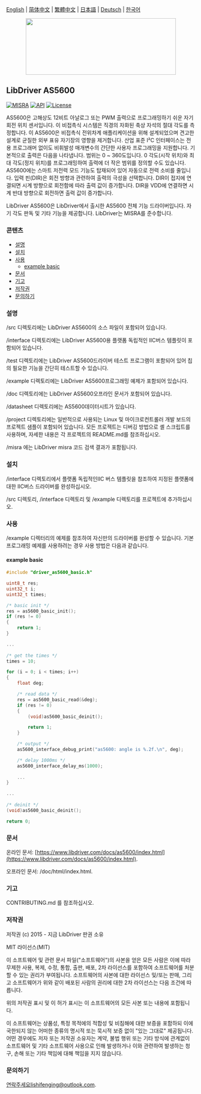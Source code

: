 [English](/README.md) | [ 简体中文](/README_zh-Hans.md) | [繁體中文](/README_zh-Hant.md) | [日本語](/README_ja.md) | [Deutsch](/README_de.md) | [한국어](/README_ko.md)

<div align=center>
<img src="/doc/image/logo.svg" width="400" height="150"/>
</div>

## LibDriver AS5600

[![MISRA](https://img.shields.io/badge/misra-compliant-brightgreen.svg)](/misra/README.md) [![API](https://img.shields.io/badge/api-reference-blue.svg)](https://www.libdriver.com/docs/as5600/index.html) [![License](https://img.shields.io/badge/license-MIT-brightgreen.svg)](/LICENSE)

AS5600은 고해상도 12비트 아날로그 또는 PWM 출력으로 프로그래밍하기 쉬운 자기 회전 위치 센서입니다. 이 비접촉식 시스템은 직경의 자화된 축상 자석의 절대 각도를 측정합니다. 이 AS5600은 비접촉식 전위차계 애플리케이션을 위해 설계되었으며 견고한 설계로 균질한 외부 표유 자기장의 영향을 제거합니다. 산업 표준 I²C 인터페이스는 전용 프로그래머 없이도 비휘발성 매개변수의 간단한 사용자 프로그래밍을 지원합니다. 기본적으로 출력은 다음을 나타냅니다. 범위는 0 ~ 360도입니다. 0 각도(시작 위치)와 최대 각도(정지 위치)를 프로그래밍하여 출력에 더 작은 범위를 정의할 수도 있습니다. AS5600에는 스마트 저전력 모드 기능도 탑재되어 있어 자동으로 전력 소비를 줄입니다. 입력 핀(DIR)은 회전 방향과 관련하여 출력의 극성을 선택합니다. DIR이 접지에 연결되면 시계 방향으로 회전함에 따라 출력 값이 증가합니다. DIR을 VDD에 연결하면 시계 반대 방향으로 회전하면 출력 값이 증가합니다.

LibDriver AS5600은 LibDriver에서 출시한 AS5600 전체 기능 드라이버입니다. 자기 각도 판독 및 기타 기능을 제공합니다. LibDriver는 MISRA를 준수합니다.

### 콘텐츠

  - [설명](#설명)
  - [설치](#설치)
  - [사용](#사용)
    - [example basic](#example-basic)
  - [문서](#문서)
  - [기고](#기고)
  - [저작권](#저작권)
  - [문의하기](#문의하기)

### 설명

/src 디렉토리에는 LibDriver AS5600의 소스 파일이 포함되어 있습니다.

/interface 디렉토리에는 LibDriver AS5600용 플랫폼 독립적인 IIC버스 템플릿이 포함되어 있습니다.

/test 디렉토리에는 LibDriver AS5600드라이버 테스트 프로그램이 포함되어 있어 칩의 필요한 기능을 간단히 테스트할 수 있습니다.

/example 디렉토리에는 LibDriver AS5600프로그래밍 예제가 포함되어 있습니다.

/doc 디렉토리에는 LibDriver AS5600오프라인 문서가 포함되어 있습니다.

/datasheet 디렉토리에는 AS5600데이터시트가 있습니다.

/project 디렉토리에는 일반적으로 사용되는 Linux 및 마이크로컨트롤러 개발 보드의 프로젝트 샘플이 포함되어 있습니다. 모든 프로젝트는 디버깅 방법으로 셸 스크립트를 사용하며, 자세한 내용은 각 프로젝트의 README.md를 참조하십시오.

/misra 에는 LibDriver misra 코드 검색 결과가 포함됩니다.

### 설치

/interface 디렉토리에서 플랫폼 독립적인IIC 버스 템플릿을 참조하여 지정된 플랫폼에 대한 IIC버스 드라이버를 완성하십시오.

/src 디렉토리, /interface 디렉토리 및 /example 디렉토리를 프로젝트에 추가하십시오.

### 사용

/example 디렉터리의 예제를 참조하여 자신만의 드라이버를 완성할 수 있습니다. 기본 프로그래밍 예제를 사용하려는 경우 사용 방법은 다음과 같습니다.

#### example basic

```C
#include "driver_as5600_basic.h"

uint8_t res;
uint32_t i;
uint32_t times;

/* basic init */
res = as5600_basic_init();
if (res != 0)
{
    return 1;
}

...
    
/* get the times */
times = 10;

for (i = 0; i < times; i++)
{
    float deg;

    /* read data */
    res = as5600_basic_read(&deg);
    if (res != 0)
    {
        (void)as5600_basic_deinit();

        return 1;
    }

    /* output */
    as5600_interface_debug_print("as5600: angle is %.2f.\n", deg);

    /* delay 1000ms */
    as5600_interface_delay_ms(1000);
    
    ...
}

...
    
/* deinit */
(void)as5600_basic_deinit();

return 0;
```

### 문서

온라인 문서: [https://www.libdriver.com/docs/as5600/index.html](https://www.libdriver.com/docs/as5600/index.html).

오프라인 문서: /doc/html/index.html.

### 기고

CONTRIBUTING.md 를 참조하십시오.

### 저작권

저작권 (c) 2015 - 지금 LibDriver 판권 소유

MIT 라이선스(MIT)

이 소프트웨어 및 관련 문서 파일("소프트웨어")의 사본을 얻은 모든 사람은 이에 따라 무제한 사용, 복제, 수정, 통합, 출판, 배포, 2차 라이선스를 포함하여 소프트웨어를 처분할 수 있는 권리가 부여됩니다. 소프트웨어의 사본에 대한 라이선스 및/또는 판매, 그리고 소프트웨어가 위와 같이 배포된 사람의 권리에 대한 2차 라이선스는 다음 조건에 따릅니다.

위의 저작권 표시 및 이 허가 표시는 이 소프트웨어의 모든 사본 또는 내용에 포함됩니다.

이 소프트웨어는 상품성, 특정 목적에의 적합성 및 비침해에 대한 보증을 포함하되 이에 국한되지 않는 어떠한 종류의 명시적 또는 묵시적 보증 없이 "있는 그대로" 제공됩니다. 어떤 경우에도 저자 또는 저작권 소유자는 계약, 불법 행위 또는 기타 방식에 관계없이 소프트웨어 및 기타 소프트웨어 사용으로 인해 발생하거나 이와 관련하여 발생하는 청구, 손해 또는 기타 책임에 대해 책임을 지지 않습니다.

### 문의하기

연락주세요lishifenging@outlook.com.
